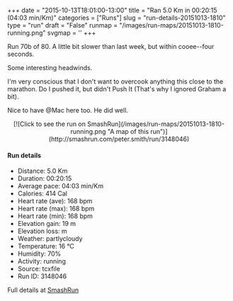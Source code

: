 +++
date = "2015-10-13T18:01:00-13:00"
title = "Ran 5.0 Km in 00:20:15 (04:03 min/Km)"
categories = ["Runs"]
slug = "run-details-20151013-1810"
type = "run"
draft = "False"
runmap = "/images/run-maps/20151013-1810-running.png"
svgmap = '<polyline points="95 78, 81 78, 69 96, 51 100, 41 97, 39 96, 40 81, 5 71, 16 40, 19 35, 55 2, 65 0, 67 4, 46 24, 34 35, 28 42, 66 6, 66 2, 54 3, 18 36, 3 71, 38 82, 37 94, 53 100, 61 96, 69 96, 77 84, 97 74">'
+++

Run 70b of 80. A little bit slower than last week, but within cooee--four seconds. 

Some interesting headwinds. 

I'm very conscious that I don't want to overcook anything this close to the marathon. Do I pushed it, but didn't Push It   (That's why I ignored Graham a bit). 

Nice to have @Mac here too. He did well. 



<!--more-->

<center>
[![Click to see the run on SmashRun](/images/run-maps/20151013-1810-running.png "A map of this run")](http://smashrun.com/peter.smith/run/3148046)
</center>

#### Run details

* Distance: 5.0 Km
* Duration: 00:20:15
* Average pace: 04:03 min/Km
* Calories: 414 Cal
* Heart rate (ave): 168 bpm
* Heart rate (max): 168 bpm
* Heart rate (min): 168 bpm
* Elevation gain: 19 m
* Elevation loss:  m
* Weather: partlycloudy
* Temperature: 16 &deg;C
* Humidity: 70%
* Activity: running
* Source: tcxfile
* Run ID: 3148046

Full details at [SmashRun](http://smashrun.com/peter.smith/run/3148046)